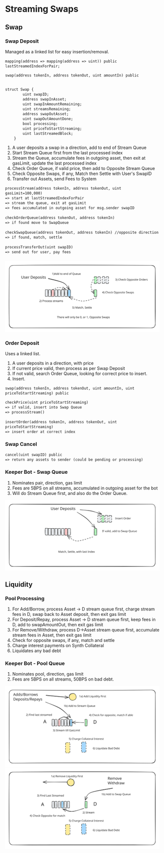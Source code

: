 # Streaming Swaps

## Swap

### Swap Deposit

Managed as a linked list for easy insertion/removal. &#x20;

```
mapping(address => mapping(address => uint)) public lastStreamedIndexForPair;
```

```
swap(address tokenIn, address tokenOut, uint amountIn) public
```

```

struct Swap {
        uint swapID;
        address swapInAsset;
        uint swapInAmountRemaining;
        uint streamsRemaining;
        address swapOutAsset;
        uint swapOutAmountDone;
        bool processing;
        uint priceToStartStreaming;
        uint lastStreamedBlock;
    }
```

1. A user deposits a swap in a direction, add to end of Stream Queue
2. Start Stream Queue first from the last processed index
3. Stream the Queue, accumulate fees in outgoing asset, then exit at gasLimit, update the last processed index&#x20;
4. Check Order Queue, if valid price, then add to Opposite Stream Queue
5. Check Opposite Swaps, if any, Match then Settle with User's SwapID
6. Transfer out Assets, send Fees to System

```
processStream(address tokenIn, address tokenOut, uint gasLimit=100,000)
=> start at lastStreamedIndexForPair
=> stream the queue, exit at gasLimit
=> fees accumulated in outgoing asset for msg.sender swapID

checkOrderQueue(address tokenOut, address tokenIn)
=> if found move to SwapQueue

checkSwapQueue(address tokenOut, address tokenIn) //opposite direction
=> if found, match, settle

processTransferOut(uint swapID)
=> send out for user, pay fees
```

###



<img src="../.gitbook/assets/file.excalidraw (22).svg" alt="" class="gitbook-drawing">

### Order Deposit

Uses a linked list.&#x20;

1. A user deposits in a direction, with price
2. If current price valid, then process as per Swap Deposit
3. If not valid, search Order Queue, looking for correct price to insert.&#x20;
4. Insert.&#x20;

```
swap(address tokenIn, address tokenOut, uint amountIn, uint priceToStartStreaming) public
```

```
checkPrice(uint priceToStartStreaming)
=> if valid, insert into Swap Queue
=> processStream()

insertOrder(address tokenIn, address tokenOut, uint priceToStartStreaming)
=> insert order at correct index
```

### Swap Cancel

```
cancel(uint swapID) public
=> return any assets to sender (could be pending or processing)
```

### Keeper Bot - Swap Queue

1. Nominates pair, direction, gas limit
2. Fees are 5BPS on all streams, accumulated in outgoing asset for the bot
3. Will do Stream Queue first, and also do the Order Queue.&#x20;



<img src="../.gitbook/assets/file.excalidraw.svg" alt="" class="gitbook-drawing">

## Liquidity

### Pool Processing

1. For Add/Borrow, process Asset -> D stream queue first, charge stream fees in D, swap back to Asset deposit, then exit gas limit
2. For Deposit/Repay, process Asset -> D stream queue first, keep fees in D, add to swapAmountOut, then exit gas limit
3. For Remove/Withdraw, process D->Asset stream queue first, accumulate stream fees in Asset, then exit gas limit
4. Check for opposite swaps, if any, match and settle
5. Charge interest payments on Synth Collateral
6. Liquidates any bad debt

### Keeper Bot - Pool Queue

1. Nominates pool, direction, gas limit
2. Fees are 5BPS on all streams, 50BPS on bad debt.

<img src="../.gitbook/assets/file.excalidraw (1).svg" alt="" class="gitbook-drawing">



<img src="../.gitbook/assets/file.excalidraw (2).svg" alt="" class="gitbook-drawing">

